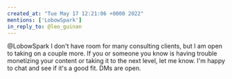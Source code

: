 ```yaml
---
created_at: "Tue May 17 12:21:06 +0000 2022"
mentions: ['LobowSpark']
in_reply_to: @leo_guinan
---
```


@LobowSpark I don't have room for many consulting clients, but I am open to taking on a couple more. If you or someone you know is having trouble monetizing your content or taking it to the next level, let me know. I'm happy to chat and see if it's a good fit. DMs are open.